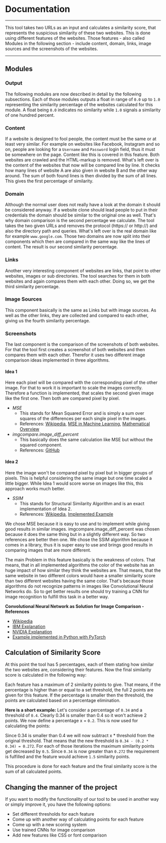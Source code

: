 # Documentation

---
This tool takes two URLs as an input and calculates a similarity score, that represents the suspicious similarity of these two websites. This is done using different features of the websites. Those features - also called Modules in the following section - include content, domain, links, image sources and the screenshots of the websites.

---
## Modules

### Output
The following modules are now described in detail by the following subsections. Each of those modules outputs a float in range of `0.0` up to `1.0` representing the similarity percentage of the websites calculated for this module. A float being `0.0` indicates no similarity while `1.0` signals a similarity of one hundred percent.

### Content
If a website is designed to fool people, the content must be the same or at least very similar. For example on websites like Facebook, Instagram and so on, people are looking for a `Username` and `Password` login field, thus it must be somewhere on the page. Content like this is covered in this feature. Both websites are crawled and the HTML-markup is removed. What's left over is the content of the websites that now will be compared line by line. It checks how many lines of website A are also given in website B and the other way around. The sum of both found lines is then divided by the sum of all lines. This gives the first percentage of similarity.

### Domain
Although the normal user does not really have a look at the domain it should be considered anyway. If a website clone should lead people to put in their credentials the domain should be similar to the original one as well. That's why domain comparison is the second percentage we calculate. The tool takes the two given URLs and removes the protocol (https:// or http://) and also the directory path and queries. What's left over is the real domain like for example `www.google.com`. Those two domains are now split into their components which then are compared in the same way like the lines of content. The result is our second similarity percentage.

### Links
Another very interesting component of websites are links, that point to other websites, images or sub directories. The tool searches for them in both websites and again compares them with each other. Doing so, we get the third similarity percentage.

### Image Sources
This component basically is the same as Links but with image sources. As well as the other links, they are collected and compared to each other, giving us the fourth similarity percentage.

### Screenshots
The last component is the comparison of the screenshots of both websites. For that the tool first creates a screenshot of both websites and then compares them with each other. Therefor it uses two different image comparison ideas implemented in three algorithms.

#### Idea 1
Here each pixel will be compared with the corresponding pixel of the other image. For that to work it is important to scale the images correctly. Therefore a function is implemented, that scales the second given image like the first one. Then both are compared pixel by pixel.
  - *MSE*
    - This stands for Mean Squared Error and is simply a sum over squares of the differences per each single pixel in the images.
    - References: [Wikipedia](https://en.wikipedia.org/wiki/Mean_squared_error), [MSE in Machine Learning](https://www.mygreatlearning.com/blog/mean-square-error-explained/), [Mathematical Overview](https://www.probabilitycourse.com/chapter9/9_1_5_mean_squared_error_MSE.php)
  - *imgcompare.image_diff_percent*
    - This basically does the same calculation like MSE but without the squared component.
    - References: [GitHub](https://github.com/datenhahn/imgcompare)

#### Idea 2
Here the image won't be compared pixel by pixel but in bigger groups of pixels. This is helpful considering the same image but one time scaled a little bigger. While Idea 1 would score worse on images like this, this approach works much better.
  - *SSIM*
    - This stands for Structural Similarity Algorithm and is an exact implementation of Idea 2.
    - References: [Wikipedia](https://en.wikipedia.org/wiki/Structural_similarity), [Implemented Example](https://www.pyimagesearch.com/2017/06/19/image-difference-with-opencv-and-python/)


We chose MSE because it is easy to use and to implement while giving good results in similar images. imgcompare.image_diff_percent was chosen because it does the same thing but in a slightly different way. So two references are better then one. We chose the SSIM algorithm because it comes in a library, thus it is super easy to use and brings good results in comparing images that are more different.

The main Problem in this feature basically is the weakness of colors. That means, that in all implemented algorithms the color of the website has an huge impact of how similar they think the websites are. That means, that the same website in two different colors would have a smaller similarity score than two different websites having the same color. That's because those algorithms do not recognize patterns in images like Convolutional Neural Networks do. So to get better results one should try training a CNN for image recognition to fulfill this task in a better way.

**Convolutional Neural Network as Solution for Image Comparison - References**
- [Wikipedia](https://en.wikipedia.org/wiki/Convolutional_neural_network)
- [IBM Explanation](https://www.ibm.com/cloud/learn/convolutional-neural-networks)
- [NVIDIA Explanation](https://developer.nvidia.com/discover/convolutional-neural-network)
- [Example implemented in Python with PyTorch](https://www.tutorialspoint.com/pytorch/pytorch_convolutional_neural_network.htm)


## Calculation of Similarity Score
At this point the tool has 5 percentages, each of them stating how similar the two websites are, considering their features. Now the final similarity score is calculated in the following way:

Each feature has a maximum of 2 similarity points to give. That means, if the percentage is higher than or equal to a set threshold, the full 2 points are given for this feature. If the percentage is smaller then the threshold, the points are calculated based on a percentage elimination.

**Here is a short example:** Let's consider a percentage of `0.34` and a threshold of `0.4`. Clearly 0.34 is smaller than 0.4 so it won't achieve 2 points. We now define a percentage x = `0.2`. This is now used for calculating the points:

Since 0.34 is smaller than 0.4 we will now subtract x * threshold from the original threshold. That means that the new threshold is `0.34 - (0.2 * 0.34) = 0.272`. For each of those iterations the maximum similarity points get decreased by `0.5`. Since `0.34` is now greater than `0.272` the requirement is fulfilled and the feature would achieve `1.5` similarity points.

This procedure is done for each feature and the final similarity score is the sum of all calculated points.

## Changing the manner of the project
If you want to modify the functionality of our tool to be used in another way or simply improve it, you have the following options:

- Set different thresholds for each feature
- Come up with another way of calculating points for each feature
- Come up with a new scoring system
- Use trained CNNs for image comparison
- Add new features like CSS or font comparison
